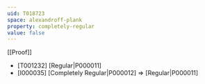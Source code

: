 ```yaml
---
uid: T018723
space: alexandroff-plank
property: completely-regular
value: false
---
```

[[Proof]]

* [T001232] [Regular|P000011]
* [I000035] [Completely Regular|P000012] => [Regular|P000011]

